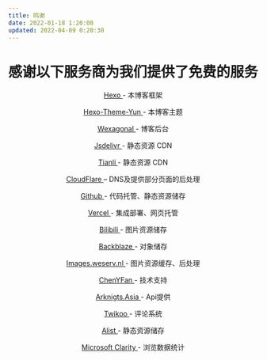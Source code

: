 ```yaml
---
title: 鸣谢
date: 2022-01-18 1:20:08
updated: 2022-04-09 0:20:30
---
```

<p align="center"><h1>感谢以下服务商为我们提供了免费的服务</h1></p>
<p align="center"><a href="https://hexo.io/">Hexo </a>- 本博客框架</p>
<p align="center"><a href="https://yun.yunyoujun.cn/">Hexo-Theme-Yun </a>- 本博客主题</p>
<p align="center"><a href="https://wexa.top/">Wexagonal </a>- 博客后台</p>
<p align="center"><a href="https://www.jsdelivr.com/">Jsdelivr </a>- 静态资源 CDN</p>
<p align="center"><a href="https://cdn1.tianli0.top/">Tianli </a>- 静态资源 CDN</p>
<p align="center"><a href="https://www.cloudflare.com/zh-cn/">CloudFlare </a>– DNS及提供部分页面的后处理</p>
<p align="center"><a href="https://github.com/">Github </a>- 代码托管、静态资源储存</p>
<p align="center"><a href="https://vercel.com/">Vercel </a>- 集成部署、网页托管</p>
<p align="center"><a href="https://www.bilibili.com/">Bilibili </a>- 图片资源储存</p>
<p align="center"><a href="https://www.backblaze.com/">Backblaze </a>- 对象储存</p>
<p align="center"><a href="https://images.weserv.nl/">Images.weserv.nl </a>- 图片资源缓存、后处理</p>
<p align="center"><a href="https://blog.cyfan.top/">ChenYFan </a>- 技术支持</p>
<p align="center"><a href="https://prts.top/">Arknigts.Asia </a>- Api提供</p>
<p align="center"><a href="https://twikoo.js.org/">Twikoo </a>- 评论系统</p>
<p align="center"><a href="https://alist-doc.nn.ci/">Alist </a>- 静态资源储存</p>
<p align="center"><a href="https://clarity.microsoft.com/">Microsoft Clarity </a>- 浏览数据统计</p>